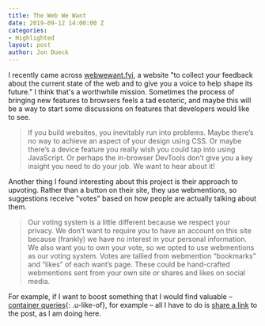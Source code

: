 ```yaml
---
title: The Web We Want
date: 2019-09-12 14:00:00 Z
categories:
- Highlighted
layout: post
author: Jon Dueck
---
```


I recently came across [webwewant.fyi](https://webwewant.fyi), a website "to collect your feedback about the current state of the web and to give you a voice to help shape its future." I think that's a worthwhile mission. Sometimes the process of bringing new features to browsers feels a tad esoteric, and maybe this will be a way to start some discussions on features that developers would like to see.

> If you build websites, you inevitably run into problems. Maybe there’s no way to achieve an aspect of your design using CSS. Or maybe there’s a device feature you really wish you could tap into using JavaScript. Or perhaps the in-browser DevTools don’t give you a key insight you need to do your job. We want to hear about it!

Another thing I found interesting about this project is their approach to upvoting. Rather than a button on their site, they use webmentions, so suggestions receive "votes" based on how people are actually talking about them.

> Our voting system is a little different because we respect your privacy. We don’t want to require you to have an account on this site because (frankly) we have no interest in your personal information. We also want you to own your vote, so we opted to use webmentions as our voting system. Votes are tallied from webmention “bookmarks” and “likes” of each want’s page. These could be hand-crafted webmentions sent from your own site or shares and likes on social media.

For example, if I want to boost something that I would find valuable – [container queries](https://webwewant.fyi/wants/22/){: .u-like-of}, for example – all I have to do is [share a link]((https://webwewant.fyi/wants/22/)) to the post, as I am doing here.
